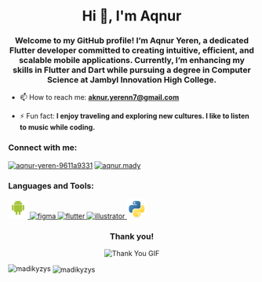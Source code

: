 <h1 align="center">Hi 👋, I'm Aqnur</h1>
<h3 align="center">Welcome to my GitHub profile! I’m Aqnur Yeren, a dedicated Flutter developer committed to creating intuitive, efficient, and scalable mobile applications. Currently, I’m enhancing my skills in Flutter and Dart while pursuing a degree in Computer Science at Jambyl Innovation High College.</h3>

- 📫 How to reach me: **aknur.yerenn7@gmail.com**

- ⚡ Fun fact: **I enjoy traveling and exploring new cultures. I like to listen to music while coding.**

<h3 align="left">Connect with me:</h3>
<p align="left">
  <a href="https://linkedin.com/in/aqnur-yeren-9611a9331" target="blank"><img align="center" src="https://raw.githubusercontent.com/rahuldkjain/github-profile-readme-generator/master/src/images/icons/Social/linked-in-alt.svg" alt="aqnur-yeren-9611a9331" height="30" width="40" /></a>
<a href="https://instagram.com/aqnur.mady" target="blank"><img align="center" src="https://raw.githubusercontent.com/rahuldkjain/github-profile-readme-generator/master/src/images/icons/Social/instagram.svg" alt="aqnur.mady" height="30" width="40" /></a>
</p>

<h3 align="left">Languages and Tools:</h3>
<p align="left"> 
  <a href="https://developer.android.com" target="_blank" rel="noreferrer"> <img src="https://raw.githubusercontent.com/devicons/devicon/master/icons/android/android-original-wordmark.svg" alt="android" width="40" height="40"/> </a> 
  <a href="https://www.figma.com/" target="_blank" rel="noreferrer"> <img src="https://www.vectorlogo.zone/logos/figma/figma-icon.svg" alt="figma" width="40" height="40"/> </a> 
  <a href="https://flutter.dev" target="_blank" rel="noreferrer"> <img src="https://www.vectorlogo.zone/logos/flutterio/flutterio-icon.svg" alt="flutter" width="40" height="40"/> </a> 
  <a href="https://www.adobe.com/in/products/illustrator.html" target="_blank" rel="noreferrer"> <img src="https://www.vectorlogo.zone/logos/adobe_illustrator/adobe_illustrator-icon.svg" alt="illustrator" width="40" height="40"/> </a> 
  <a href="https://www.python.org" target="_blank" rel="noreferrer"> <img src="https://raw.githubusercontent.com/devicons/devicon/master/icons/python/python-original.svg" alt="python" width="40" height="40"/> </a> 
</p>

<h3 align="center">Thank you!</h3>
<p align="center">
  <img src="https://media.giphy.com/media/26gsjCZpPolPr3sBy/giphy.gif" alt="Thank You GIF" width="500"/>
</p>

<p><img align="left" src="https://github-readme-stats.vercel.app/api/top-langs?username=madikyzys&show_icons=true&locale=en&layout=compact" alt="madikyzys" /></p>

<p>&nbsp;<img align="center" src="https://github-readme-stats.vercel.app/api?username=madikyzys&show_icons=true&locale=en" alt="madikyzys" /></p>
